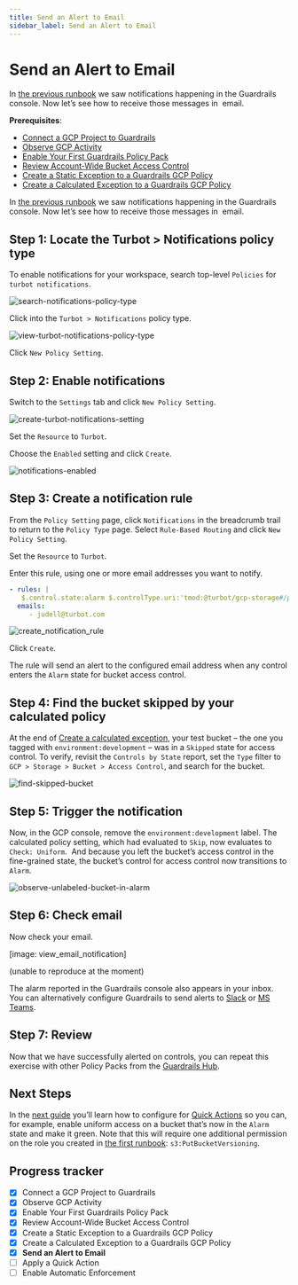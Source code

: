 ```yaml
---
title: Send an Alert to Email
sidebar_label: Send an Alert to Email
---
```



# Send an Alert to Email

In [the previous runbook](/guardrails/docs/runbooks/getting-started-gcp/create-calculated-exception) we saw notifications happening in the Guardrails console. Now let’s see how to receive those messages in  email. 

**Prerequisites**: 

- [Connect a GCP Project to Guardrails](/guardrails/docs/getting-started/getting-started-gcp/connect-a-project/)
- [Observe GCP Activity](/guardrails/docs/getting-started/getting-started-gcp/observe-gcp-activity/)
- [Enable Your First Guardrails Policy Pack](/guardrails/docs/getting-started/getting-started-gcp/enable-policy-pack/)
- [Review Account-Wide Bucket Access Control](/guardrails/docs/getting-started/getting-started-gcp/review-account-wide/)
- [Create a Static Exception to a Guardrails GCP Policy](/guardrails/docs/getting-started/getting-started-gcp/create-static-exception/)
- [Create a Calculated Exception to a Guardrails GCP Policy](/guardrails/docs/getting-started/getting-started-gcp/create-calculated-exception/)


In [the previous runbook](/guardrails/docs/runbooks/getting-started-gcp/create-calculated-exception) we saw notifications happening in the Guardrails console. Now let’s see how to receive those messages in  email. 

## Step 1: Locate the Turbot > Notifications policy type

  
To enable notifications for your workspace, search top-level `Policies` for `turbot notifications`.   

<p><img alt="search-notifications-policy-type" src="/images/docs/guardrails/getting-started/getting-started-gcp/send-alert-to-email/search-notifications-policy-type.png"/></p>

Click into the `Turbot > Notifications` policy type.  

<p><img alt="view-turbot-notifications-policy-type" src="/images/docs/guardrails/getting-started/getting-started-gcp/send-alert-to-email/view-turbot-notifications-policy-type.png"/></p>

Click `New Policy Setting`.

## Step 2: Enable notifications

Switch to the `Settings` tab and click `New Policy Setting`.

<p><img alt="create-turbot-notifications-setting" src="/images/docs/guardrails/getting-started/getting-started-gcp/send-alert-to-email/create-turbot-notifications-setting.png"/></p>

Set the `Resource` to `Turbot`.

Choose the `Enabled` setting and click `Create`.  

<p><img alt="notifications-enabled" src="/images/docs/guardrails/getting-started/getting-started-gcp/send-alert-to-email/notifications-enabled.png"/></p>

## Step 3: Create a notification rule

From the `Policy Setting` page, click `Notifications` in the breadcrumb trail to return to the `Policy Type` page. Select `Rule-Based Routing` and click `New Policy Setting`.  
  
Set the `Resource` to `Turbot`.

  
Enter this rule, using one or more email addresses you want to notify.

  
```yaml
- rules: |
   $.control.state:alarm $.controlType.uri:'tmod:@turbot/gcp-storage#/policy/types/bucketAccessControl’
  emails:
     - judell@turbot.com  
```  

<p><img alt="create_notification_rule" src="/images/docs/guardrails/getting-started/getting-started-gcp/send-alert-to-email/create-notification-rule.png"/></p>

Click `Create`.  


The rule will send an alert to the configured email address when any control enters the `Alarm` state for bucket access control.

## Step 4: Find the bucket skipped by your calculated policy

At the end of [Create a calculated exception](/guardrails/getting-started/getting-started-gcp/create_calculated_exception), your test bucket – the one you tagged with `environment:development` – was in a `Skipped` state for access control. To verify, revisit the `Controls by State` report, set the `Type` filter to `GCP > Storage > Bucket > Access Control`, and search for the bucket.

<p><img alt="find-skipped-bucket" src="/images/docs/guardrails/getting-started/getting-started-gcp/send-alert-to-email/find-skipped-bucket.png"/></p>

## Step 5: Trigger the notification

Now, in the GCP console, remove the `environment:development` label. The calculated policy setting, which had evaluated to `Skip`, now evaluates to `Check: Uniform`.  And because you left the bucket’s access control in the fine-grained state, the bucket’s control for access control now transitions to `Alarm`.   

<p><img alt="observe-unlabeled-bucket-in-alarm" src="/images/docs/guardrails/getting-started/getting-started-gcp/send-alert-to-email/observe-unlabeled-bucket-in-alarm.png"/></p>

## Step 6: Check email

  
Now check your email.

  
[image: view_email_notification]  
  
(unable to reproduce at the moment)

  
The alarm reported in the Guardrails console also appears in your inbox. You can alternatively configure Guardrails to send alerts to [Slack]([guardrails/docs/guides/notifications/templates#example-slack-template](https://turbot.com/guardrails/docs/guides/notifications/templates#example-slack-template)) or [MS Teams](/guardrails/docs/guides/notifications/templates#example-ms-teams-template).  
  
  


## Step 7: Review

Now that we have successfully alerted on controls, you can repeat this exercise with other Policy Packs from the [Guardrails Hub](hub.guardrails.com).   
  
  


## Next Steps

In the [next guide](/guardrails/docs/runbooks/getting-started-gcp/apply-quick-action) you’ll learn how to configure for [Quick Actions]([/guardrails/docs/guides/quick-actions](https://turbot.com/guardrails/docs/guides/quick-actions#enabling-quick-actions)) so you can, for example, enable uniform access on a bucket that’s now in the `Alarm` state and make it green. Note that this will require one additional permission on the role you created in [the first runbook]([/](https://turbot.com/guardrails/docs/guides/notifications/templates#example-slack-template)guardrails/docs/runbooks/getting-started-aws/connect-an-account): `s3:PutBucketVersioning`. 


## Progress tracker

- [x] Connect a GCP Project to Guardrails
- [x] Observe GCP Activity
- [x] Enable Your First Guardrails Policy Pack
- [x] Review Account-Wide Bucket Access Control
- [x] Create a Static Exception to a Guardrails GCP Policy
- [x] Create a Calculated Exception to a Guardrails GCP Policy
- [x] **Send an Alert to Email**
- [ ] Apply a Quick Action
- [ ] Enable Automatic Enforcement

